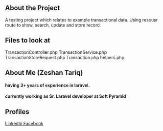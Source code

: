 ## About the Project

A testing project which relates to example transactional data.
Using resousr route to show, search, update and store record.

## Files to look at

TransactionController.php
TransactionService.php
TransactionStoreRequest.php
Transaction.php
helpers.php

## About Me (Zeshan Tariq)

#### having 3+ years of experience in laravel.
#### currently working as Sr. Laravel developer at Soft Pyramid

## Profiles
<a href="https://www.linkedin.com/in/xeebeast/"> LinkedIn </a>
<a href="https://www.facebook.com/XeeBeast"> Facebook </a>
